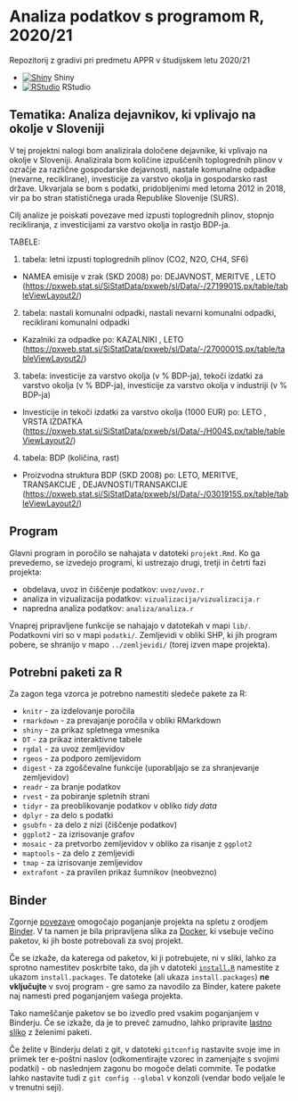 # Analiza podatkov s programom R, 2020/21

Repozitorij z gradivi pri predmetu APPR v študijskem letu 2020/21

* [![Shiny](http://mybinder.org/badge.svg)](http://mybinder.org/v2/gh/ajdamajhenic/APPR-2020-21/master?urlpath=shiny/APPR-2020-21/projekt.Rmd) Shiny
* [![RStudio](http://mybinder.org/badge.svg)](http://mybinder.org/v2/gh/ajdamajhenic/APPR-2020-21/master?urlpath=rstudio) RStudio

## Tematika: Analiza dejavnikov, ki vplivajo na okolje v Sloveniji

V tej projektni nalogi bom analizirala določene dejavnike, ki vplivajo na okolje v Sloveniji. Analizirala bom količine izpuščenih toplogrednih plinov v ozračje za različne gospodarske dejavnosti, nastale komunalne odpadke (nevarne, reciklirane), investicije za varstvo okolja in gospodarsko rast države. Ukvarjala se bom s podatki, pridobljenimi med letoma 2012 in 2018, vir pa bo stran statističnega urada Republike Slovenije (SURS).

Cilj analize je poiskati povezave med izpusti toplogrednih plinov, stopnjo recikliranja, z investicijami za varstvo okolja in rastjo BDP-ja.


TABELE:
1. tabela: letni izpusti toplogrednih plinov (CO2, N2O, CH4, SF6)
  * NAMEA emisije v zrak (SKD 2008) po: DEJAVNOST, MERITVE , LETO
  (https://pxweb.stat.si/SiStatData/pxweb/sl/Data/-/2719901S.px/table/tableViewLayout2/)
  
2. tabela: nastali komunalni odpadki, nastali nevarni komunalni odpadki, reciklirani komunalni odpadki
  * Kazalniki za odpadke po: KAZALNIKI , LETO
  (https://pxweb.stat.si/SiStatData/pxweb/sl/Data/-/2700001S.px/table/tableViewLayout2/)
  
3. tabela: investicije za varstvo okolja (v % BDP-ja), tekoči izdatki za varstvo okolja (v % BDP-ja), investicije za varstvo okolja v industriji (v % BDP-ja)
  * Investicije in tekoči izdatki za varstvo okolja (1000 EUR) po: LETO , VRSTA IZDATKA
  (https://pxweb.stat.si/SiStatData/pxweb/sl/Data/-/H004S.px/table/tableViewLayout2/)
  
4. tabela: BDP (količina, rast)
  * Proizvodna struktura BDP (SKD 2008) po: LETO, MERITVE, TRANSAKCIJE , DEJAVNOSTI/TRANSAKCIJE
  (https://pxweb.stat.si/SiStatData/pxweb/sl/Data/-/0301915S.px/table/tableViewLayout2/)



## Program

Glavni program in poročilo se nahajata v datoteki `projekt.Rmd`.
Ko ga prevedemo, se izvedejo programi, ki ustrezajo drugi, tretji in četrti fazi projekta:

* obdelava, uvoz in čiščenje podatkov: `uvoz/uvoz.r`
* analiza in vizualizacija podatkov: `vizualizacija/vizualizacija.r`
* napredna analiza podatkov: `analiza/analiza.r`

Vnaprej pripravljene funkcije se nahajajo v datotekah v mapi `lib/`.
Podatkovni viri so v mapi `podatki/`.
Zemljevidi v obliki SHP, ki jih program pobere,
se shranijo v mapo `../zemljevidi/` (torej izven mape projekta).

## Potrebni paketi za R

Za zagon tega vzorca je potrebno namestiti sledeče pakete za R:

* `knitr` - za izdelovanje poročila
* `rmarkdown` - za prevajanje poročila v obliki RMarkdown
* `shiny` - za prikaz spletnega vmesnika
* `DT` - za prikaz interaktivne tabele
* `rgdal` - za uvoz zemljevidov
* `rgeos` - za podporo zemljevidom
* `digest` - za zgoščevalne funkcije (uporabljajo se za shranjevanje zemljevidov)
* `readr` - za branje podatkov
* `rvest` - za pobiranje spletnih strani
* `tidyr` - za preoblikovanje podatkov v obliko *tidy data*
* `dplyr` - za delo s podatki
* `gsubfn` - za delo z nizi (čiščenje podatkov)
* `ggplot2` - za izrisovanje grafov
* `mosaic` - za pretvorbo zemljevidov v obliko za risanje z `ggplot2`
* `maptools` - za delo z zemljevidi
* `tmap` - za izrisovanje zemljevidov
* `extrafont` - za pravilen prikaz šumnikov (neobvezno)

## Binder

Zgornje [povezave](#analiza-podatkov-s-programom-r-202021)
omogočajo poganjanje projekta na spletu z orodjem [Binder](https://mybinder.org/).
V ta namen je bila pripravljena slika za [Docker](https://www.docker.com/),
ki vsebuje večino paketov, ki jih boste potrebovali za svoj projekt.

Če se izkaže, da katerega od paketov, ki ji potrebujete, ni v sliki,
lahko za sprotno namestitev poskrbite tako,
da jih v datoteki [`install.R`](install.R) namestite z ukazom `install.packages`.
Te datoteke (ali ukaza `install.packages`) **ne vključujte** v svoj program -
gre samo za navodilo za Binder, katere pakete naj namesti pred poganjanjem vašega projekta.

Tako nameščanje paketov se bo izvedlo pred vsakim poganjanjem v Binderju.
Če se izkaže, da je to preveč zamudno,
lahko pripravite [lastno sliko](https://github.com/jaanos/APPR-docker) z želenimi paketi.

Če želite v Binderju delati z git,
v datoteki `gitconfig` nastavite svoje ime in priimek ter e-poštni naslov
(odkomentirajte vzorec in zamenjajte s svojimi podatki) -
ob naslednjem zagonu bo mogoče delati commite.
Te podatke lahko nastavite tudi z `git config --global` v konzoli
(vendar bodo veljale le v trenutni seji).
